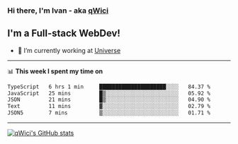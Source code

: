 ### Hi there, I'm Ivan - aka [qWici][website]

## I'm a Full-stack WebDev!
- 🔭 I’m currently working at [Universe][universe]

---

📊 **This week I spent my time on**
<!--START_SECTION:waka-->

```txt
TypeScript   6 hrs 1 min     █████████████████████░░░░   84.37 %
JavaScript   25 mins         █▒░░░░░░░░░░░░░░░░░░░░░░░   05.92 %
JSON         21 mins         █▒░░░░░░░░░░░░░░░░░░░░░░░   04.90 %
Text         11 mins         ▓░░░░░░░░░░░░░░░░░░░░░░░░   02.79 %
JSON5        7 mins          ▒░░░░░░░░░░░░░░░░░░░░░░░░   01.71 %
```

<!--END_SECTION:waka-->

---

[![qWici's GitHub stats](https://github-readme-stats.vercel.app/api?username=qWici)](https://github.com/qWici/github-readme-stats)

[website]: https://devkucher.com
[twitter]: https://twitter.com/KucherDev
[linkedin]: https://www.linkedin.com/in/ivankucher
[universe]: https://universeapps.limited
